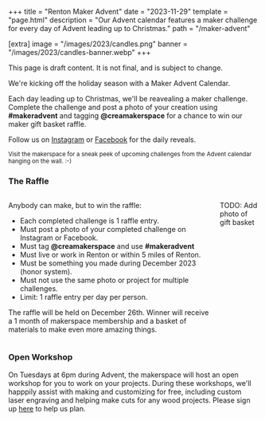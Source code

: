 +++
title = "Renton Maker Advent"
date = "2023-11-29"
template = "page.html"
description = "Our Advent calendar features a maker challenge for every day of Advent leading up to Christmas."
path = "/maker-advent"

[extra]
image = "/images/2023/candles.png"
banner = "/images/2023/candles-banner.webp"
+++

<article class="message is-info">
  <div class="message-body">

This page is draft content. It is not final, and is subject to change.

  </div>
</article>

<div class="is-size-3">

We're kicking off the holiday season with a Maker Advent Calendar.

Each day leading up to Christmas, we'll be reavealing a maker challenge. Complete the challenge and post a photo of your creation using <b>#makeradvent</b> and tagging <b>@creamakerspace</b> for a chance to win our maker gift basket raffle.

Follow us on [Instagram](https://www.instagram.com/CreaMakerspace/) or [Facebook](https://www.facebook.com/CreaMakerspace/) for the daily reveals.

</div>

<link href="https://fonts.cdnfonts.com/css/bebas-neue" rel="stylesheet">
<style>
.flip-card {
  width: 260px;
  height: 260px;
  display: inline-block;
  font-family: 'Bebas Neue', sans-serif;
  font-size: 1.5em;
  font-weight: bold;
}
.flip-card-front, .flip-card-front img, .flip-card-back {
  border-radius: 25px;

}
</style>


<script src="https://cdn.jsdelivr.net/npm/dayjs"></script>
<div id="calendar" style="text-align:center;"></div>

<small>Visit the makerspace for a sneak peek of upcoming challenges from the Advent calendar hanging on the wall. :-)</small>

### The Raffle

<div class="columns">
<div class="column">

Anybody can make, but to win the raffle:

- Each completed challenge is 1 raffle entry.
- Must post a photo of your completed challenge on Instagram or Facebook.
- Must tag <b>@creamakerspace</b> and use <b>#makeradvent</b>
- Must live or work in Renton or within 5 miles of Renton.
- Must be something you made during December 2023 (honor system).
- Must not use the same photo or project for multiple challenges.
- Limit: 1 raffle entry per day per person.

The raffle will be held on December 26th. Winner will receive a 1 month of makerspace membership and a basket of materials to make even more amazing things.

</div>
<div class="column">

<article class="message is-info">
  <div class="message-body">

TODO: Add photo of gift basket

  </div>
</article>

</div>
</div>

### Open Workshop

On Tuesdays at 6pm during Advent, the makerspace will host an open workshop for you to work on your projects. During these workshops, we'll happpily assist with making and customizing for free, including custom laser engraving and helping make cuts for any wood projects. Please sign up [here](https://bookwhen.com/creamakerspace?tags=free) to help us plan.

<script>
const params = new Proxy(new URLSearchParams(window.location.search), {
  get: (searchParams, prop) => searchParams.get(prop),
});

document.addEventListener('DOMContentLoaded', () => {
    let challenges = [
        { title: 'Textile Treasures', description: 'Get crafty with cloth, yarn, thread, or fabric! Create something amazing. 🧵✨' },
        { title: 'Candle Holder', description: 'Ready the advent candles, and craft a unique candle holder to light up your space. 🕯️🎄' },
        { title: 'With a Friend', description: 'Craft with a buddy! Two heads are better than one. 👯‍♂️🎨' },
        { title: 'Delightful Drinks', description: 'Mix, sip, and enjoy! Create a delicious holiday drink. 🍹🎅' },
        { title: 'Holiday Decorations', description: 'Deck the halls! Craft unique holiday decorations. 🌟🎀' },
        { title: 'Press & Impress', description: 'Heat things up! Use a heat press for creative magic. 🔥🎁' },
        { title: 'Light It Up', description: 'Light up your celebrations! Craft something that glows. 💡✨' },
        { title: 'Working with Wood', description: 'Embrace nature! Craft with wood for a natural touch. 🌲🛠️' },
        { title: 'Game Night', description: 'Game time! Make your own game pieces or accessories. 🎲🎨' },
        { title: 'With Family', description: 'Family crafting! Make something special with loved ones. 👨‍👩‍👧‍👦✨' },
        { title: 'Bon Appétit Baking', description: 'Bake and enjoy! Whip up something delightful to treat yourself. 🍰🎁' },
        { title: 'Food Fixtures', description: 'Serve it up! Create a stylish container or stand for your holiday treats. 🍬🍪' },
        { title: 'Laser Precision', description: 'Engrave something unique using a laser cutter. ✂️🔮' },
        { title: 'Audible Artistry', description: 'Add a musical touch! Create something that incorporates sound. 🎶🎨' },
        { title: 'Material Swap', description: 'Give and receive! Make something using materials you obtain from a material exchange. 🛠️🔄' },
        { title: 'Creature Comforts', description: 'Pet-friendly crafting! Craft something for your furry friends or wildlife. 🐾🌳' },
        { title: 'With an Elder', description: 'Share the joy! Spend time with a senior and create something special. 👵👴🎨' },
        { title: 'Candy Crafting', description: 'Sweet treats! Craft some candy and maybe share a taste with us. 🍭🤤' },
        { title: 'Reader\'s Delight', description: 'Craft something for the literature enthusiast in your life. 📚🎁' },
        { title: '3D Printing', description: 'Print in 3D! Bring your ideas to life with a 3D printer. 🖨️🌐' },
        { title: 'Make it Move', description: 'Get moving! Craft something that adds a touch of motion. 🔄🎨' },
        { title: 'Recycled Material', description: 'RecycleMake something of recycled or repurposed material. 🔄✨' },
        { title: 'Secret Storage', description: 'Crafted concealment! Hide something in plain sight with your clever creation. 🕵️‍♀️👀' },
        { title: 'With a Child', description: 'Advent points to a child being born. Finish Advent by making something with a child. 🎈👶✨' },
        { title: 'Memories', description: 'Merry Christmas. May your day be filled with joyful memories. 🎄🎁🎊' }
    ];

    function makeCalendar() {
      // Function to create a HTML block
      function createBlock(item, index) {
          let img, back, opacity;
          if(index < daysToReveal) {
            img = `<img src="/images/2023/advent/challenge-${index+1}.webp">`
            back = `<h3>${item.title}</h3><p>${item.description}</p>`
            opacity = 1;
          } else {
            img = `<img src="/images/2023/advent/blank-${index+1}.webp">`
            if(index === daysToReveal) {
              back = `<h3>Coming Soon</h3><p>This challenge will be revealed <span id="countdown">on Dec ${index+1}</span></p>`
            } else {
              back = `<h3>Coming Soon</h3><p>This challenge will be revealed on Dec ${index+1}</p>`
            }
            opacity = 0.25;
          }

          return `
              <div class="flip-card"  style="opacity: ${opacity}">
                  <div class="flip-card-inner">
                      <div class="flip-card-front">
                          ${img}
                      </div>
                      <div class="flip-card-back p-3 pt-6">
                          ${back}
                      </div>
                  </div>
              </div>`;
      }

      function updateCountDown() {
        // Calculate countdown until next reveal
        let until = dayjs('2023-12-01').add(daysToReveal, 'day')
        let countdown = (until - dayjs()) / 1000;
        if(countdown < 0) {
          updateCalendar();
          updateCountDown();
          return;
        }

        let countdownDays = Math.floor(countdown / (24 * 60 * 60))
        let countdownHrs = Math.floor(countdown / (60 * 60) % 24)
        let countdownMins = Math.floor(countdown / 60 % 60)
        let countdownSecs = Math.floor(countdown % 60)

        let parts = [];
        if(countdownDays > 1) { parts.push(`${countdownDays} days`) }
        else if(countdownDays === 1) { parts.push('1 day') }
        if(countdownHrs > 1) { parts.push(`${countdownHrs} hours`) }
        else if(countdownHrs === 1) { parts.push('1 hour') }
        if(countdownMins > 1) { parts.push(`${countdownMins} minutes`) }
        else if(countdownMins ===1) { parts.push('1 minute') }
        if(parts.length === 0) {
          parts.push('less than 1 minute')
        }
        let countdownFriendly = 'in ' + parts.join(', ')
        document.getElementById('countdown').innerHTML = countdownFriendly;
      }

      let today = dayjs()
      let daysToReveal = 0;

      function updateCalendar() {
        // Calculate how many days to reveal
        let today = dayjs()
        if(params.reveal) {
            daysToReveal = +params.reveal;
        } else {
            let showFutureDays = 0;
            if(params.showfuture) {
              showFutureDays = +params.showfuture;
            }
            daysToReveal = Math.max(0, Math.ceil((today - dayjs('2023-12-01')) / (24 * 60 * 60 * 1000)) + showFutureDays)
            if(params.peek) {
              daysToReveal += 1
            }
        }

        // Render the calendar
        let blocks = challenges.map(createBlock).join("\n");
        document.getElementById('calendar').innerHTML = blocks;
      }

      updateCalendar()
      updateCountDown()
      setInterval(updateCountDown, 15000)
    }

    makeCalendar()
});
</script>